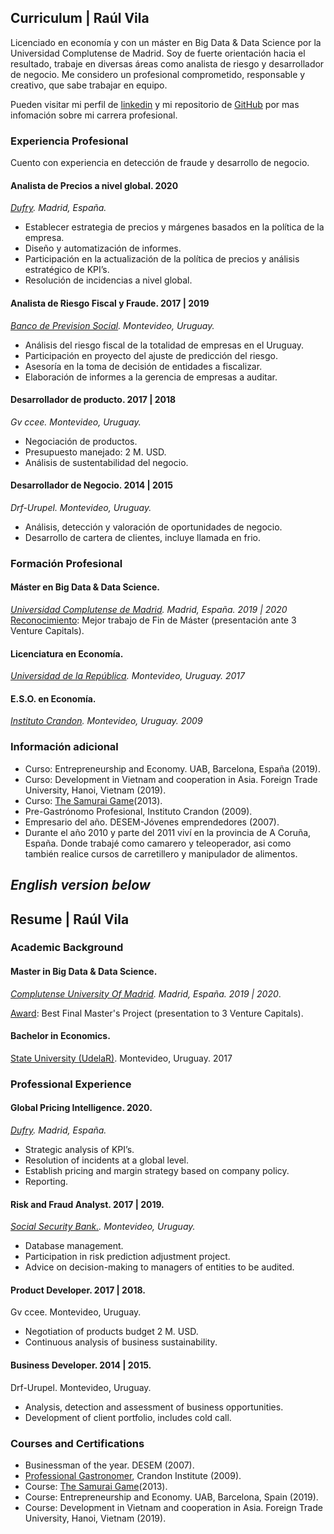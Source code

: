 ## Curriculum | Raúl Vila 

Licenciado en economía y con un máster en Big Data & Data Science por la Universidad Complutense de Madrid. Soy de fuerte orientación hacia el resultado, trabaje en diversas áreas como analista de riesgo y desarrollador de negocio. Me considero un profesional comprometido, responsable y creativo, que sabe trabajar en equipo.

Pueden visitar mi perfil de [linkedin](https://www.linkedin.com/in/raulvila1/) y mi repositorio de [GitHub](https://github.com/rairaval) por mas infomación sobre mi carrera profesional.

### Experiencia Profesional

Cuento con experiencia en detección de fraude y desarrollo de negocio. 

#### Analista de Precios a nivel global. 2020 
*[Dufry](https://www.dufry.com/en). Madrid, España.*
- Establecer estrategia de precios y márgenes basados en la política de la empresa. 
- Diseño y automatización de informes.
- Participación en la actualización de la política de precios y análisis estratégico de KPI’s.
- Resolución de incidencias a nivel global. 

 
#### Analista de Riesgo Fiscal y Fraude.  2017  |  2019 
*[Banco de Prevision Social](https://www.bps.gub.uy/10429/banco-de-prevision-social.html). Montevideo, Uruguay.*
- Análisis del riesgo fiscal de la totalidad de empresas en el Uruguay.
- Participación en proyecto del ajuste de predicción del riesgo.
- Asesoría en la toma de decisión de entidades a fiscalizar.
- Elaboración de informes a la gerencia de empresas a auditar.


#### Desarrollador de producto.  2017  |  2018 
*Gv ccee. Montevideo, Uruguay.*
- Negociación de productos. 
- Presupuesto manejado: 2 M. USD.
- Análisis de sustentabilidad del negocio.
 
#### Desarrollador de Negocio.  2014  |  2015 
*Drf-Urupel. Montevideo, Uruguay.*
- Análisis, detección y valoración de oportunidades de negocio.
- Desarrollo de cartera de clientes, incluye llamada en frio.


### Formación Profesional

#### Máster en Big Data & Data Science.     
*[Universidad Complutense de Madrid](https://www.nticmaster.es/). Madrid, España. 2019 | 2020*
[Reconocimiento](https://www.masterdatascienceucm.com/concurso-de-becas/): Mejor trabajo de Fin de Máster (presentación ante 3 Venture Capitals). 

#### Licenciatura en Economía. 
*[Universidad de la República](http://fcea.edu.uy/). Montevideo, Uruguay. 2017*

#### E.S.O. en Economía.
*[Instituto Crandon](https://www.crandon.edu.uy/). Montevideo, Uruguay. 2009*

### Información adicional 
- Curso: Entrepreneurship and Economy. UAB, Barcelona, España (2019).
- Curso: Development in Vietnam and cooperation in Asia. Foreign Trade University, Hanoi, Vietnam (2019).
- Curso: [The Samurai Game](https://saskiadewinter.com/samurai-game/)(2013).
- Pre-Gastrónomo Profesional, Instituto Crandon (2009).
- Empresario del año. DESEM-Jóvenes emprendedores (2007).
- Durante el año 2010 y parte del 2011 viví en la provincia de A Coruña, España. Donde trabajé como camarero y teleoperador, asi como también realice cursos de carretillero y manipulador de alimentos. 

## *English version below*

## Resume | Raúl Vila 

### Academic Background

#### Master in Big Data & Data Science.
*[Complutense University Of Madrid](https://www.nticmaster.es/). Madrid, España. 2019 | 2020*.

[Award](https://www.masterdatascienceucm.com/concurso-de-becas/): Best Final Master's Project (presentation to 3 Venture Capitals).

#### Bachelor in Economics.
[State University (UdelaR)](http://fcea.edu.uy/). Montevideo, Uruguay. 2017

### Professional Experience

#### Global Pricing Intelligence. 2020.
*[Dufry](https://www.dufry.com/en). Madrid, España.*
 - Strategic analysis of KPI’s.
 - Resolution of incidents at a global level.
 - Establish pricing and margin strategy based on company policy.
 - Reporting.
 
#### Risk and Fraud Analyst. 2017 | 2019.
*[Social Security Bank.](https://www.bps.gub.uy/10429/banco-de-prevision-social.html). Montevideo, Uruguay.*
 - Database management.
 - Participation in risk prediction adjustment project.
 - Advice on decision-making to managers of entities to be audited.
 
#### Product Developer. 2017 | 2018.
Gv ccee. Montevideo, Uruguay.
 - Negotiation of products budget 2 M. USD.
 - Continuous analysis of business sustainability.
 
#### Business Developer. 2014 | 2015.
Drf-Urupel. Montevideo, Uruguay.
 - Analysis, detection and assessment of business opportunities.
 - Development of client portfolio, includes cold call.


### Courses and Certifications
 - Businessman of the year. DESEM (2007).
 - [Professional Gastronomer](https://gastronomia.crandon.edu.uy/), Crandon Institute (2009).
 - Course: [The Samurai Game](https://saskiadewinter.com/samurai-game/)(2013).
 - Course: Entrepreneurship and Economy. UAB, Barcelona, Spain (2019).
 - Course: Development in Vietnam and cooperation in Asia. Foreign Trade University, Hanoi, Vietnam (2019).


